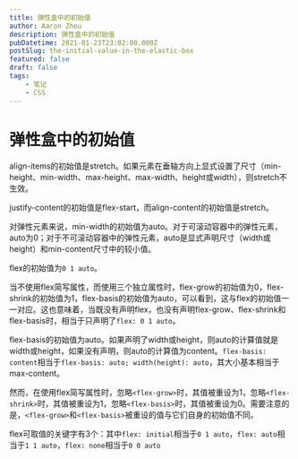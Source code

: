 ```yaml
---
title: 弹性盒中的初始值
author: Aaron Zhou
description: 弹性盒中的初始值
pubDatetime: 2021-01-23T23:02:00.000Z
postSlug: the-initial-value-in-the-elastic-box
featured: false
draft: false
tags:
    - 笔记
    - CSS
---
```

# 弹性盒中的初始值

align-items的初始值是stretch。如果元素在垂轴方向上显式设置了尺寸（min-height、min-width、max-height、max-width、height或width），则stretch不生效。

justify-content的初始值是flex-start，而align-content的初始值是stretch。

对弹性元素来说，min-width的初始值为auto。对于可滚动容器中的弹性元素，auto为0；对于不可滚动容器中的弹性元素，auto是显式声明尺寸（width或height）和min-content尺寸中的较小值。

flex的初始值为`0 1 auto`。

当不使用flex简写属性，而使用三个独立属性时，flex-grow的初始值为0，flex-shrink的初始值为1，flex-basis的初始值为auto，可以看到，这与flex的初始值一一对应。这也意味着，当既没有声明flex，也没有声明flex-grow、flex-shrink和flex-basis时，相当于只声明了`flex: 0 1 auto`。

flex-basis的初始值为auto。如果声明了width或height，则auto的计算值就是width或height，如果没有声明，则auto的计算值为content。`flex-basis: content`相当于`flex-basis: auto; width(height): auto`，其大小基本相当于max-content。

然而，在使用flex简写属性时，忽略`<flex-grow>`时，其值被重设为1，忽略`<flex-shrink>`时，其值被重设为1，忽略`<flex-basis>`时，其值被重设为0。需要注意的是，`<flex-grow>`和`<flex-basis>`被重设的值与它们自身的初始值不同。

flex可取值的关键字有3个：其中`flex: initial`相当于`0 1 auto`，`flex: auto`相当于`1 1 auto`，`flex: none`相当于`0 0 auto`
